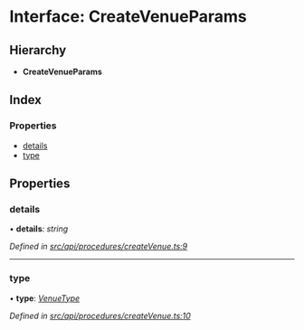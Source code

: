 # Interface: CreateVenueParams

## Hierarchy

* **CreateVenueParams**

## Index

### Properties

* [details](createvenueparams.md#details)
* [type](createvenueparams.md#type)

## Properties

###  details

• **details**: *string*

*Defined in [src/api/procedures/createVenue.ts:9](https://github.com/PolymathNetwork/polymesh-sdk/blob/108d588b/src/api/procedures/createVenue.ts#L9)*

___

###  type

• **type**: *[VenueType](../enums/venuetype.md)*

*Defined in [src/api/procedures/createVenue.ts:10](https://github.com/PolymathNetwork/polymesh-sdk/blob/108d588b/src/api/procedures/createVenue.ts#L10)*
